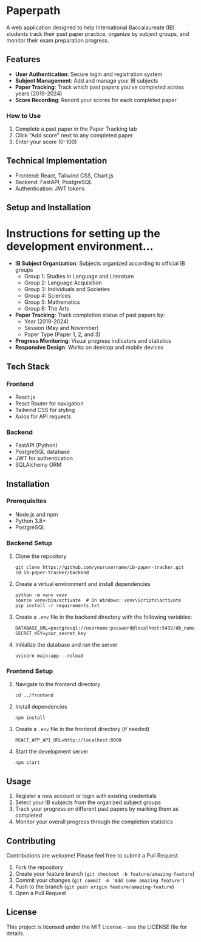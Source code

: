 
# Paperpath

A web application designed to help International Baccalaureate (IB) students track their past paper practice, organize by subject groups, and monitor their exam preparation progress.

## Features

- **User Authentication**: Secure login and registration system
- **Subject Management**: Add and manage your IB subjects
- **Paper Tracking**: Track which past papers you've completed across years (2019-2024)
- **Score Recording**: Record your scores for each completed paper

### How to Use

1. Complete a past paper in the Paper Tracking tab
2. Click "Add score" next to any completed paper
3. Enter your score (0-100)

## Technical Implementation

- Frontend: React, Tailwind CSS, Chart.js
- Backend: FastAPI, PostgreSQL
- Authentication: JWT tokens

## Setup and Installation

Instructions for setting up the development environment...
=======
- **IB Subject Organization**: Subjects organized according to official IB groups
  - Group 1: Studies in Language and Literature
  - Group 2: Language Acquisition
  - Group 3: Individuals and Societies
  - Group 4: Sciences
  - Group 5: Mathematics
  - Group 6: The Arts
- **Paper Tracking**: Track completion status of past papers by:
  - Year (2019-2024)
  - Session (May and November)
  - Paper Type (Paper 1, 2, and 3)
- **Progress Monitoring**: Visual progress indicators and statistics
- **Responsive Design**: Works on desktop and mobile devices

## Tech Stack

### Frontend
- React.js
- React Router for navigation
- Tailwind CSS for styling
- Axios for API requests

### Backend
- FastAPI (Python)
- PostgreSQL database
- JWT for authentication
- SQLAlchemy ORM

## Installation

### Prerequisites
- Node.js and npm
- Python 3.8+
- PostgreSQL

### Backend Setup
1. Clone the repository
   ```
   git clone https://github.com/yourusername/ib-paper-tracker.git
   cd ib-paper-tracker/backend
   ```

2. Create a virtual environment and install dependencies
   ```
   python -m venv venv
   source venv/bin/activate  # On Windows: venv\Scripts\activate
   pip install -r requirements.txt
   ```

3. Create a `.env` file in the backend directory with the following variables:
   ```
   DATABASE_URL=postgresql://username:password@localhost:5432/db_name
   SECRET_KEY=your_secret_key
   ```

4. Initialize the database and run the server
   ```
   uvicorn main:app --reload
   ```

### Frontend Setup
1. Navigate to the frontend directory
   ```
   cd ../frontend
   ```

2. Install dependencies
   ```
   npm install
   ```

3. Create a `.env` file in the frontend directory (if needed)
   ```
   REACT_APP_API_URL=http://localhost:8000
   ```

4. Start the development server
   ```
   npm start
   ```

## Usage

1. Register a new account or login with existing credentials
2. Select your IB subjects from the organized subject groups
3. Track your progress on different past papers by marking them as completed
4. Monitor your overall progress through the completion statistics

## Contributing

Contributions are welcome! Please feel free to submit a Pull Request.

1. Fork the repository
2. Create your feature branch (`git checkout -b feature/amazing-feature`)
3. Commit your changes (`git commit -m 'Add some amazing feature'`)
4. Push to the branch (`git push origin feature/amazing-feature`)
5. Open a Pull Request

## License

This project is licensed under the MIT License - see the LICENSE file for details.

